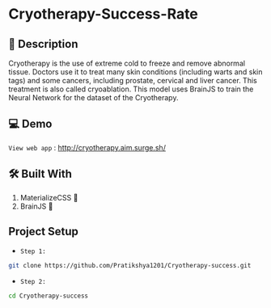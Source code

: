 # Cryotherapy-Success-Rate

## 💁 Description
Cryotherapy is the use of extreme cold to freeze and remove abnormal tissue. Doctors use it to treat many skin conditions (including warts and skin tags) and some cancers, including prostate, cervical and liver cancer. This treatment is also called cryoablation. This model uses BrainJS to train the Neural Network for the dataset of the Cryotherapy. 

## 💻 Demo
`View web app` : http://cryotherapy.aim.surge.sh/

## 🛠 Built With 

1. MaterializeCSS 🎨
2. BrainJS 🧠

## Project Setup

- `Step 1:`

```bash
git clone https://github.com/Pratikshya1201/Cryotherapy-success.git
```

- `Step 2:`

```bash
cd Cryotherapy-success
```



